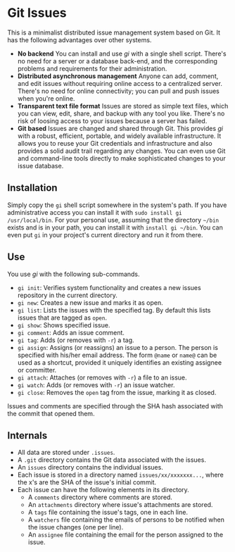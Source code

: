 # Git Issues

This is a minimalist distributed issue management system based on Git.
It has the following advantages over other systems.

* **No backend**
  You can install and use _gi_ with a single shell script.
  There's no need for a server or a database back-end, and the corresponding
  problems and requirements for their administration.
* **Distributed asynchronous management**
  Anyone can add, comment, and edit issues without requiring online access
  to a centralized server.
  There's no need for online connectivity; you can pull and push issues
  when you're online.
* **Transparent text file format**
  Issues are stored as simple text files, which you can view, edit, share, and
  backup with any tool you like.
  There's no risk of loosing access to your issues because a server has
  failed.
* **Git based**
  Issues are changed and shared through Git.
  This provides _gi_ with a robust, efficient, portable, and widely available
  infrastructure.
  It allows you to reuse your Git credentials and infrastructure and also
  provides a solid audit trail regarding any changes.
  You can even use Git and command-line tools directly to make sophisticated
  changes to your issue database.

## Installation
Simply copy the `gi` shell script somewhere in the system's path.
If you have administrative access you can install it with
`sudo install gi /usr/local/bin`.
For your personal use,
assuming that the directory `~/bin` exists and is in your path,
you can install it with `install gi ~/bin`.
You can even put `gi` in your project's current directory and run it from there.

## Use
You use _gi_ with the following sub-commands.

* `gi init`: Verifies system functionality
  and creates a new issues repository in the current directory.
* `gi new`: Creates a new issue and marks it as open.
* `gi list`: Lists the issues with the specified tag.
  By default this lists issues that are tagged as `open`.
* `gi show`: Shows specified issue.
* `gi comment`: Adds an issue comment.
* `gi tag`: Adds (or removes with `-r`) a tag.
* `gi assign`: Assigns (or reassigns) an issue to a person.
  The person is specified with his/her email address.
  The form `@name` or `name@` can be used as a shortcut, provided it
  uniquely identifies an existing assignee or committer.
* `gi attach`: Attaches (or removes with `-r`) a file to an issue.
* `gi watch`: Adds (or removes with `-r`) an issue watcher.
* `gi close`: Removes the `open` tag from the issue, marking it as closed.

Issues and comments are specified through the SHA hash associated with the
commit that opened them.

## Internals
* All data are stored under `.issues`.
* A `.git` directory contains the Git data associated with the issues.
* An `issues` directory contains the individual issues.
* Each issue is stored in a directory named `issues/xx/xxxxxxx...`,
  where the x's are the SHA of the issue's initial commit.
* Each issue can have the following elements in its directory.
  * A `comments` directory where comments are stored.
  * An `attachments` directory where issue's attachments are stored.
  * A `tags` file containing the issue's tags, one in each line.
  * A `watchers` file containing the emails of persons to be notified when the issue changes (one per line).
  * An `assignee` file containing the email for the person assigned to the issue.
